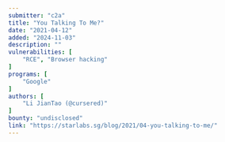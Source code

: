 ```yaml
---
submitter: "c2a"
title: "You Talking To Me?"
date: "2021-04-12"
added: "2024-11-03"
description: ""
vulnerabilities: [
    "RCE", "Browser hacking"
]
programs: [
    "Google"
]
authors: [
    "Li JianTao (@cursered)"
]
bounty: "undisclosed"
link: "https://starlabs.sg/blog/2021/04-you-talking-to-me/"
---
```




